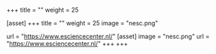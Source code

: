 +++
title = ""
weight = 25

[asset] 
+++ title = "" weight = 25
  image = "nesc.png" 

  url = "https://www.esciencecenter.nl/" 
[asset] image = "nesc.png" url = "https://www.esciencecenter.nl/" +++
+++
